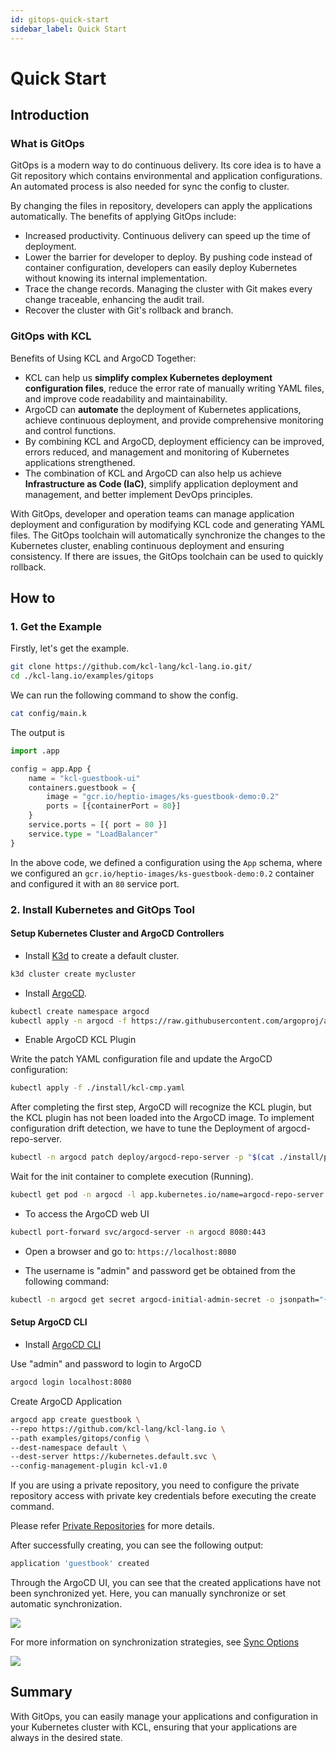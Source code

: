 ```yaml
---
id: gitops-quick-start
sidebar_label: Quick Start
---
```


# Quick Start

## Introduction

### What is GitOps

GitOps is a modern way to do continuous delivery. Its core idea is to have a Git repository which contains environmental and application configurations. An automated process is also needed for sync the config to cluster.

By changing the files in repository, developers can apply the applications automatically. The benefits of applying GitOps include:

- Increased productivity. Continuous delivery can speed up the time of deployment.
- Lower the barrier for developer to deploy. By pushing code instead of container configuration, developers can easily deploy Kubernetes without knowing its internal implementation.
- Trace the change records. Managing the cluster with Git makes every change traceable, enhancing the audit trail.
- Recover the cluster with Git's rollback and branch.

### GitOps with KCL

Benefits of Using KCL and ArgoCD Together:

- KCL can help us **simplify complex Kubernetes deployment configuration files**, reduce the error rate of manually writing YAML files, and improve code readability and maintainability.
- ArgoCD can **automate** the deployment of Kubernetes applications, achieve continuous deployment, and provide comprehensive monitoring and control functions.
- By combining KCL and ArgoCD, deployment efficiency can be improved, errors reduced, and management and monitoring of Kubernetes applications strengthened.
- The combination of KCL and ArgoCD can also help us achieve **Infrastructure as Code (IaC)**, simplify application deployment and management, and better implement DevOps principles.

With GitOps, developer and operation teams can manage application deployment and configuration by modifying KCL code and generating YAML files. The GitOps toolchain will automatically synchronize the changes to the Kubernetes cluster, enabling continuous deployment and ensuring consistency. If there are issues, the GitOps toolchain can be used to quickly rollback.

## How to

### 1. Get the Example

Firstly, let's get the example.

```bash
git clone https://github.com/kcl-lang/kcl-lang.io.git/
cd ./kcl-lang.io/examples/gitops
```

We can run the following command to show the config.

```bash
cat config/main.k
```

The output is

```python
import .app

config = app.App {
    name = "kcl-guestbook-ui"
    containers.guestbook = {
        image = "gcr.io/heptio-images/ks-guestbook-demo:0.2"
        ports = [{containerPort = 80}]
    }
    service.ports = [{ port = 80 }]
    service.type = "LoadBalancer"
}
```

In the above code, we defined a configuration using the `App` schema, where we configured an `gcr.io/heptio-images/ks-guestbook-demo:0.2` container and configured it with an `80` service port.

### 2. Install Kubernetes and GitOps Tool

#### Setup Kubernetes Cluster and ArgoCD Controllers

- Install [K3d](https://github.com/k3d-io/k3d) to create a default cluster.

```bash
k3d cluster create mycluster
```

- Install [ArgoCD](https://github.com/argoproj/argo-cd/releases/).

```bash
kubectl create namespace argocd
kubectl apply -n argocd -f https://raw.githubusercontent.com/argoproj/argo-cd/stable/manifests/install.yaml
```

- Enable ArgoCD KCL Plugin

Write the patch YAML configuration file and update the ArgoCD configuration:

```bash
kubectl apply -f ./install/kcl-cmp.yaml
```

After completing the first step, ArgoCD will recognize the KCL plugin, but the KCL plugin has not been loaded into the ArgoCD image. To implement configuration drift detection, we have to tune the Deployment of argocd-repo-server.

```bash
kubectl -n argocd patch deploy/argocd-repo-server -p "$(cat ./install/patch-argocd-repo-server.yaml)"
```

Wait for the init container to complete execution (Running).

```bash
kubectl get pod -n argocd -l app.kubernetes.io/name=argocd-repo-server
```

- To access the ArgoCD web UI

```bash
kubectl port-forward svc/argocd-server -n argocd 8080:443
```

- Open a browser and go to: `https://localhost:8080`

- The username is "admin" and password get be obtained from the following command:

```bash
kubectl -n argocd get secret argocd-initial-admin-secret -o jsonpath="{.data.password}" | base64 -d
```

#### Setup ArgoCD CLI

- Install [ArgoCD CLI](https://github.com/argoproj/argo-cd/releases)

Use "admin" and password to login to ArgoCD

```bash
argocd login localhost:8080
```

Create ArgoCD Application

```bash
argocd app create guestbook \
--repo https://github.com/kcl-lang/kcl-lang.io \
--path examples/gitops/config \
--dest-namespace default \
--dest-server https://kubernetes.default.svc \
--config-management-plugin kcl-v1.0
```

If you are using a private repository, you need to configure the private repository access with private key credentials before executing the create command.

Please refer [Private Repositories](https://argo-cd.readthedocs.io/en/stable/user-guide/private-repositories/#ssh-private-key-credential) for more details.

After successfully creating, you can see the following output:

```bash
application 'guestbook' created
```

Through the ArgoCD UI, you can see that the created applications have not been synchronized yet. Here, you can manually synchronize or set automatic synchronization.

![](/img/docs/user_docs/guides/gitops/argocd-kcl-app.jpg)

For more information on synchronization strategies, see [Sync Options](https://argo-cd.readthedocs.io/en/stable/user-guide/sync-options/)

![](/img/docs/user_docs/guides/gitops/argocd-kcl-app-dashboard.jpg)

## Summary

With GitOps, you can easily manage your applications and configuration in your Kubernetes cluster with KCL, ensuring that your applications are always in the desired state.
